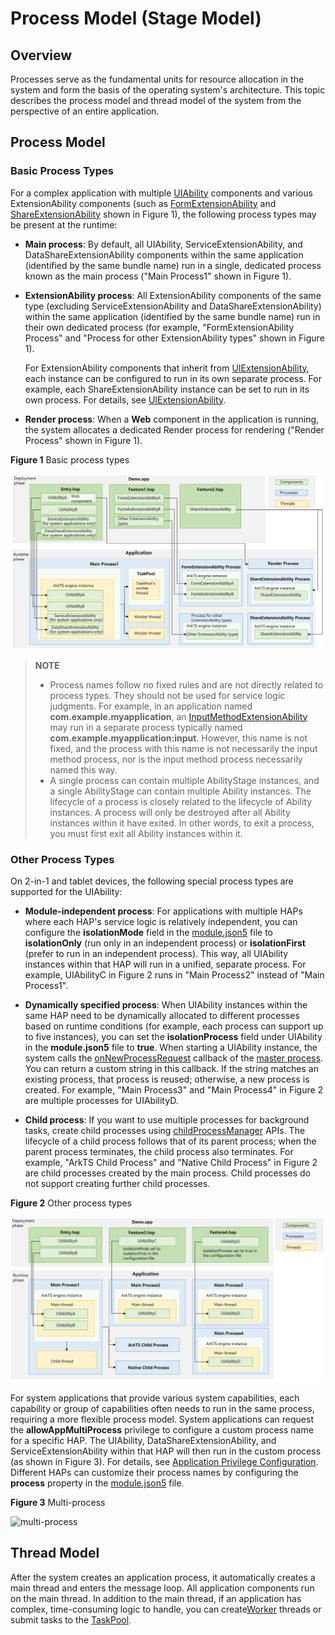 # Process Model (Stage Model)
<!--Kit: Ability Kit-->
<!--Subsystem: Ability-->
<!--Owner: @SKY2001-->
<!--Designer: @yzkp-->
<!--Tester: @lixueqing513-->
<!--Adviser: @huipeizi-->

## Overview
Processes serve as the fundamental units for resource allocation in the system and form the basis of the operating system's architecture. This topic describes the process model and thread model of the system from the perspective of an entire application.

## Process Model

### Basic Process Types

For a complex application with multiple [UIAbility](../reference/apis-ability-kit/js-apis-app-ability-uiAbility.md) components and various ExtensionAbility components (such as [FormExtensionAbility](../reference/apis-form-kit/js-apis-app-form-formExtensionAbility.md) and [ShareExtensionAbility](../reference/apis-ability-kit/js-apis-app-ability-shareExtensionAbility.md) shown in Figure 1), the following process types may be present at the runtime:

- **Main process**: By default, all UIAbility<!--Del-->, ServiceExtensionAbility, and DataShareExtensionAbility<!--DelEnd--> components within the same application (identified by the same bundle name) run in a single, dedicated process known as the main process ("Main Process1" shown in Figure 1).
- **ExtensionAbility process**: All ExtensionAbility components of the same type<!--Del--> (excluding ServiceExtensionAbility and DataShareExtensionAbility)<!--DelEnd--> within the same application (identified by the same bundle name) run in their own dedicated process (for example, "FormExtensionAbility Process" and "Process for other ExtensionAbility types" shown in Figure 1).

  For ExtensionAbility components that inherit from [UIExtensionAbility](../reference/apis-ability-kit/js-apis-app-ability-uiExtensionAbility.md), each instance can be configured to run in its own separate process. For example, each ShareExtensionAbility instance can be set to run in its own process. For details, see [UIExtensionAbility](../reference/apis-ability-kit/js-apis-app-ability-uiExtensionAbility.md).

- **Render process**: When a **Web** component in the application is running, the system allocates a dedicated Render process for rendering ("Render Process" shown in Figure 1).

**Figure 1** Basic process types

![process-model-stage01](figures/process-model-stage01.png)

>**NOTE**
>
> - Process names follow no fixed rules and are not directly related to process types. They should not be used for service logic judgments. For example, in an application named **com.example.myapplication**, an [InputMethodExtensionAbility](../reference/apis-ime-kit/js-apis-inputmethod-extension-ability.md) may run in a separate process typically named **com.example.myapplication:input**. However, this name is not fixed, and the process with this name is not necessarily the input method process, nor is the input method process necessarily named this way.
> - A single process can contain multiple AbilityStage instances, and a single AbilityStage can contain multiple Ability instances. The lifecycle of a process is closely related to the lifecycle of Ability instances. A process will only be destroyed after all Ability instances within it have exited. In other words, to exit a process, you must first exit all Ability instances within it.

### Other Process Types

On 2-in-1 and tablet devices, the following special process types are supported for the UIAbility:
- **Module-independent process**: For applications with multiple HAPs where each HAP's service logic is relatively independent, you can configure the **isolationMode** field in the [module.json5](../quick-start/module-configuration-file.md#tags-in-the-configuration-file) file to **isolationOnly** (run only in an independent process) or **isolationFirst** (prefer to run in an independent process). This way, all UIAbility instances within that HAP will run in a unified, separate process. For example, UIAbilityC in Figure 2 runs in "Main Process2" instead of "Main Process1".
- **Dynamically specified process**: When UIAbility instances within the same HAP need to be dynamically allocated to different processes based on runtime conditions (for example, each process can support up to five instances), you can set the **isolationProcess** field under UIAbility in the **module.json5** file to **true**. When starting a UIAbility instance, the system calls the [onNewProcessRequest](../reference/apis-ability-kit/js-apis-app-ability-abilityStage.md#onnewprocessrequest11) callback of the [master process](ability-terminology.md#master-process). You can return a custom string in this callback. If the string matches an existing process, that process is reused; otherwise, a new process is created. For example, "Main Process3" and "Main Process4" in Figure 2 are multiple processes for UIAbilityD.

- **Child process**: If you want to use multiple processes for background tasks, create child processes using [childProcessManager](../reference/apis-ability-kit/js-apis-app-ability-childProcessManager.md) APIs. The lifecycle of a child process follows that of its parent process; when the parent process terminates, the child process also terminates. For example, "ArkTS Child Process" and "Native Child Process" in Figure 2 are child processes created by the main process. Child processes do not support creating further child processes.

**Figure 2** Other process types

![process-model-stage02](figures/process-model-stage02.png)

<!--Del-->
For system applications that provide various system capabilities, each capability or group of capabilities often needs to run in the same process, requiring a more flexible process model. System applications can request the **allowAppMultiProcess** privilege to configure a custom process name for a specific HAP. The UIAbility, DataShareExtensionAbility, and ServiceExtensionAbility within that HAP will then run in the custom process (as shown in Figure 3). For details, see [Application Privilege Configuration](../../device-dev/subsystems/subsys-app-privilege-config-guide.md). Different HAPs can customize their process names by configuring the **process** property in the [module.json5](../quick-start/module-configuration-file.md#tags-in-the-configuration-file) file.

**Figure 3** Multi-process

![multi-process](figures/multi-process.png)
<!--DelEnd-->

## Thread Model

After the system creates an application process, it automatically creates a main thread and enters the message loop. All application components run on the main thread.
In addition to the main thread, if an application has complex, time-consuming logic to handle, you can create[Worker](../reference/apis-arkts/js-apis-worker.md) threads or submit tasks to the [TaskPool](../reference/apis-arkts/js-apis-taskpool.md).

